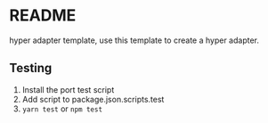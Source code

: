 # README

hyper adapter template, use this template to create a hyper adapter.


## Testing

1. Install the port test script
2. Add script to package.json.scripts.test
3. `yarn test` or `npm test`
